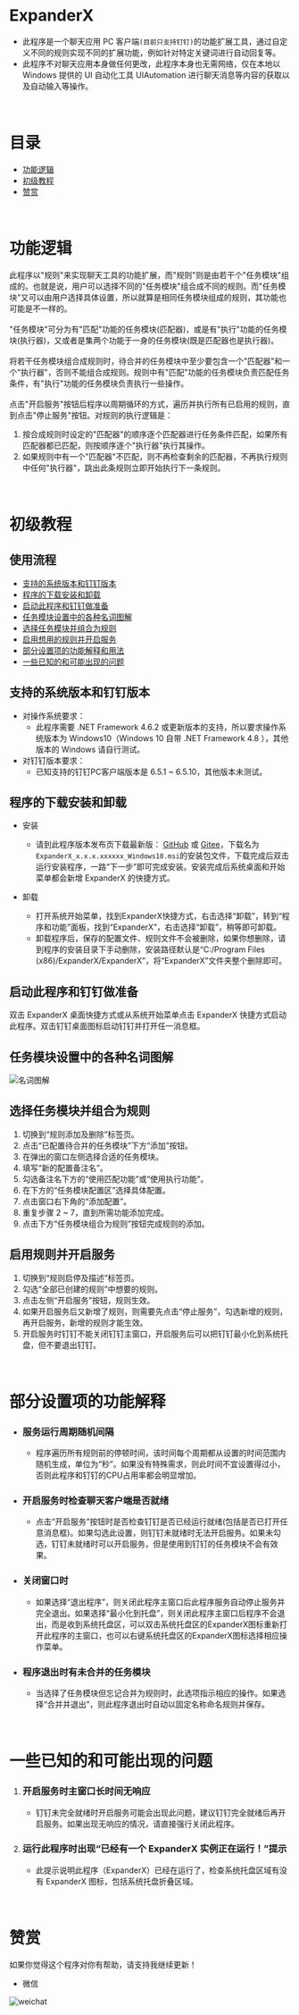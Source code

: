 # ExpanderX

- 此程序是一个聊天应用 PC 客户端`(目前只支持钉钉)`的功能扩展工具，通过自定义不同的规则实现不同的扩展功能，例如针对特定关键词进行自动回复等。
- 此程序不对聊天应用本身做任何更改，此程序本身也无需网络，仅在本地以 Windows 提供的 UI 自动化工具 UIAutomation 进行聊天消息等内容的获取以及自动输入等操作。

<br/>

# 目录

- [功能逻辑](#功能逻辑)
- [初级教程](#初级教程)
- [赞赏](#赞赏)

<br/>

# 功能逻辑

此程序以"规则"来实现聊天工具的功能扩展，而"规则"则是由若干个"任务模块"组成的。也就是说，用户可以选择不同的"任务模块"组合成不同的规则。而"任务模块"又可以由用户选择具体设置，所以就算是相同任务模块组成的规则，其功能也可能是不一样的。<br/><br/>
"任务模块"可分为有"匹配"功能的任务模块(匹配器)，或是有"执行"功能的任务模块(执行器)，又或者是集两个功能于一身的任务模块(既是匹配器也是执行器)。<br/><br/>
将若干任务模块组合成规则时，待合并的任务模块中至少要包含一个"匹配器"和一个"执行器"，否则不能组合成规则。规则中有"匹配"功能的任务模块负责匹配任务条件，有"执行"功能的任务模块负责执行一些操作。<br/><br/>
点击"开启服务"按钮后程序以周期循环的方式，遍历并执行所有已启用的规则，直到点击"停止服务"按钮。对规则的执行逻辑是：

1. 按合成规则时设定的"匹配器"的顺序逐个匹配器进行任务条件匹配，如果所有匹配器都已匹配，则按顺序逐个"执行器"执行其操作。
2. 如果规则中有一个"匹配器"不匹配，则不再检查剩余的匹配器，不再执行规则中任何"执行器"，跳出此条规则立即开始执行下一条规则。

<br/>

# 初级教程

## 使用流程

- [支持的系统版本和钉钉版本](#支持的系统版本和钉钉版本)
- [程序的下载安装和卸载](#程序的下载安装和卸载)
- [启动此程序和钉钉做准备](#启动此程序和钉钉做准备)
- [任务模块设置中的各种名词图解](#任务模块设置中的各种名词图解)
- [选择任务模块并组合为规则](#选择任务模块并组合为规则)
- [启用想用的规则并开启服务](#启用规则并开启服务)
- [部分设置项的功能解释和用法](#部分设置项的功能解释)
- [一些已知的和可能出现的问题](#一些已知的和可能出现的问题)

## 支持的系统版本和钉钉版本

- 对操作系统要求：
  + 此程序需要 .NET Framework 4.6.2 或更新版本的支持，所以要求操作系统版本为 Windows10（Windows 10 自带 .NET Framework 4.8 ），其他版本的 Windows 请自行测试。
- 对钉钉版本要求：
  + 已知支持的钉钉PC客户端版本是 6.5.1 ~ 6.5.10，其他版本未测试。

## 程序的下载安装和卸载

- 安装

   + 请到此程序版本发布页下载最新版：
[GitHub](https://github.com/hrpzcf/ExpanderX/releases) 或 [Gitee](https://gitee.com/hrpzcf/ExpanderX/releases)，下载名为`ExpanderX_x.x.x.xxxxxx_Windows10.msi`的安装包文件，下载完成后双击运行安装程序，一路“下一步”即可完成安装。安装完成后系统桌面和开始菜单都会新增 ExpanderX 的快捷方式。

- 卸载
   + 打开系统开始菜单，找到ExpanderX快捷方式，右击选择“卸载”，转到“程序和功能”面板，找到“ExpanderX”，右击选择“卸载”，稍等即可卸载。
   + 卸载程序后，保存的配置文件、规则文件不会被删除，如果你想删除，请到程序的安装目录下手动删除，安装路径默认是“C:/Program Files (x86)/ExpanderX/ExpanderX”，将“ExpanderX”文件夹整个删除即可。

## 启动此程序和钉钉做准备

双击 ExpanderX 桌面快捷方式或从系统开始菜单点击 ExpanderX 快捷方式启动此程序。双击钉钉桌面图标启动钉钉并打开任一消息框。

## 任务模块设置中的各种名词图解

![名词图解](/Images/diagram.png)

## 选择任务模块并组合为规则

1. 切换到“规则添加及删除”标签页。
2. 点击“已配置待合并的任务模块”下方“添加”按钮。
3. 在弹出的窗口左侧选择合适的任务模块。
4. 填写“新的配置备注名”。
5. 勾选备注名下方的“使用匹配功能”或“使用执行功能”。
6. 在下方的“任务模块配置区”选择具体配置。
7. 点击窗口右下角的“添加配置”。
8. 重复步骤 2 ~ 7，直到所需功能添加完成。
9. 点击下方“任务模块组合为规则”按钮完成规则的添加。

## 启用规则并开启服务

1. 切换到“规则启停及描述”标签页。
2. 勾选“全部已创建的规则”中想要的规则。
3. 点击左侧“开启服务”按钮，规则生效。
4. 如果开启服务后又新增了规则，则需要先点击“停止服务”，勾选新增的规则，再开启服务，新增的规则才能生效。
5. 开启服务时钉钉不能关闭钉钉主窗口，开启服务后可以把钉钉最小化到系统托盘，但不要退出钉钉。

<br/>

# 部分设置项的功能解释

- ### 服务运行周期随机间隔
  + 程序遍历所有规则前的停顿时间，该时间每个周期都从设置的时间范围内随机生成，单位为“秒”。如果没有特殊需求，则此时间不宜设置得过小，否则此程序和钉钉的CPU占用率都会明显增加。
- ### 开启服务时检查聊天客户端是否就绪
  + 点击“开启服务”按钮时是否检查钉钉是否已经运行就绪(包括是否已打开任意消息框)。如果勾选此设置，则钉钉未就绪时无法开启服务。如果未勾选，钉钉未就绪时可以开启服务，但是使用到钉钉的任务模块不会有效果。
- ### 关闭窗口时
  + 如果选择“退出程序”，则关闭此程序主窗口后此程序服务自动停止服务并完全退出。如果选择“最小化到托盘”，则关闭此程序主窗口后程序不会退出，而是收到系统托盘区，可以双击系统托盘区的ExpanderX图标重新打开此程序的主窗口，也可以右键系统托盘区的ExpanderX图标选择相应操作菜单。
- ### 程序退出时有未合并的任务模块
  + 当选择了任务模块但忘记合并为规则时，此选项指示相应的操作。如果选择“合并并退出”，则此程序退出时自动以固定名称命名规则并保存。

<br/>

# 一些已知的和可能出现的问题

1. ### 开启服务时主窗口长时间无响应
   + 钉钉未完全就绪时开启服务可能会出现此问题，建议钉钉完全就绪后再开启服务。如果出现无响应的情况，请直接强行关闭此程序。
2. ### 运行此程序时出现“已经有一个 ExpanderX 实例正在运行！”提示
   + 此提示说明此程序（ExpanderX）已经在运行了，检查系统托盘区域有没有 ExpanderX 图标，包括系统托盘折叠区域。

<br/>

# 赞赏

如果你觉得这个程序对你有帮助，请支持我继续更新！

* 微信

![weichat](Images/wechat.png)
